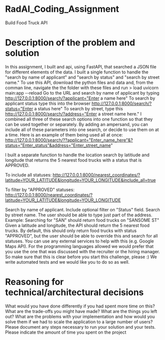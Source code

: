 # RadAI_Coding_Assignment
Build Food Truck API


# Description of the problem and solution
In this assignment, I built and api, using FastAPI, that searched a JSON file for different elements of the data. I built a single function to handle the "search by name of applicant" and "search by status" and "search by street name." To use this API, download the python files and data and, from the comman line, navigate the the folder with these files and run > load uvicorn main:app --reload
Go to the URL and search by name of applicant by typing http://127.0.0.1:8000/search/?applicant="Enter a name here"
To search by applicant status type this into the browser http://127.0.0.1:8000/search/?status="Enter a status here"
To search by street, type this http://127.0.0.1:8000/search/?address="Enter a street name here."
I combined all three of these search options into one function so that they can be used together or separately. By adding an ampersand, you can include all of these parameters into one search, or decide to use them on at a time. 
Here is an example of them being used all at once:
http://127.0.0.1:8000/search/??applicant="Enter_name_here"&?status="Enter_status"&address="Enter_street_name"

I built a separate function to handle the location search by latitiude and longitude that returns the 5 nearest food trucks with a status that is APPROVED.

To include all statuses:
http://127.0.0.1:8000/nearest_coordinates/?latitude=YOUR_LATITUDE&longitude=YOUR_LONGITUDE&include_all=true

To filter by "APPROVED" statuses:
http://127.0.0.1:8000/nearest_coordinates/?latitude=YOUR_LATITUDE&longitude=YOUR_LONGITUDE

Search by name of applicant. Include optional filter on "Status" field.
Search by street name. The user should be able to type just part of the address. Example: Searching for "SAN" should return food trucks on "SANSOME ST"
Given a latitude and longitude, the API should return the 5 nearest food trucks. By default, this should only return food trucks with status "APPROVED", but the user should be able to override this and search for all statuses.
You can use any external services to help with this (e.g. Google Maps API).
For the programming languages allowed we would prefer that you use the one that was discussed with the recruiter or the hiring manager. So make sure that this is clear before you start this challenge, please :)
We write automated tests and we would like you to do so as well.


# Reasoning for technical/architectural decisions

What would you have done differently if you had spent more time on this?
What are the trade-offs you might have made?
What are the things you left out?
What are the problems with your implementation and how would you solve them if we had to scale the application to a large number of users?
Please document any steps necessary to run your solution and your tests.
Please indicate the amount of time you spent on the project
